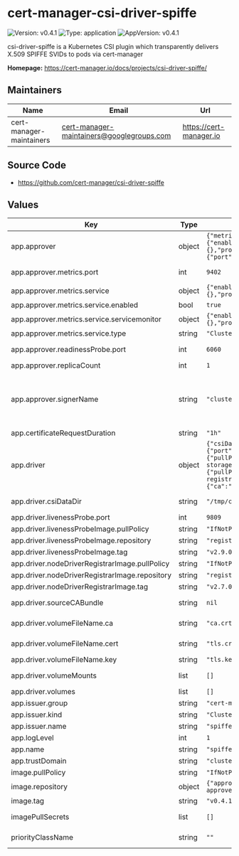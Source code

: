 # cert-manager-csi-driver-spiffe

![Version: v0.4.1](https://img.shields.io/badge/Version-v0.4.1-informational?style=flat-square) ![Type: application](https://img.shields.io/badge/Type-application-informational?style=flat-square) ![AppVersion: v0.4.1](https://img.shields.io/badge/AppVersion-v0.4.1-informational?style=flat-square)

csi-driver-spiffe is a Kubernetes CSI plugin which transparently delivers X.509 SPIFFE SVIDs to pods via cert-manager

**Homepage:** <https://cert-manager.io/docs/projects/csi-driver-spiffe/>

## Maintainers

| Name | Email | Url |
| ---- | ------ | --- |
| cert-manager-maintainers | <cert-manager-maintainers@googlegroups.com> | <https://cert-manager.io> |

## Source Code

* <https://github.com/cert-manager/csi-driver-spiffe>

## Values

| Key | Type | Default | Description |
|-----|------|---------|-------------|
| app.approver | object | `{"metrics":{"port":9402,"service":{"enabled":true,"servicemonitor":{"enabled":false,"interval":"10s","labels":{},"prometheusInstance":"default","scrapeTimeout":"5s"},"type":"ClusterIP"}},"readinessProbe":{"port":6060},"replicaCount":1,"resources":{},"signerName":"clusterissuers.cert-manager.io/*"}` | Options for approver controller |
| app.approver.metrics.port | int | `9402` | Port for exposing Prometheus metrics on 0.0.0.0 on path '/metrics'. |
| app.approver.metrics.service | object | `{"enabled":true,"servicemonitor":{"enabled":false,"interval":"10s","labels":{},"prometheusInstance":"default","scrapeTimeout":"5s"},"type":"ClusterIP"}` | Service to expose metrics endpoint. |
| app.approver.metrics.service.enabled | bool | `true` | Create a Service resource to expose metrics endpoint. |
| app.approver.metrics.service.servicemonitor | object | `{"enabled":false,"interval":"10s","labels":{},"prometheusInstance":"default","scrapeTimeout":"5s"}` | ServiceMonitor resource for this Service. |
| app.approver.metrics.service.type | string | `"ClusterIP"` | Service type to expose metrics. |
| app.approver.readinessProbe.port | int | `6060` | Container port to expose csi-driver-spiffe-approver HTTP readiness probe on default network interface. |
| app.approver.replicaCount | int | `1` | Number of replicas of the approver to run. |
| app.approver.signerName | string | `"clusterissuers.cert-manager.io/*"` | The signer name that csi-driver-spiffe approver will be given permission to approve and deny. CertificateRequests referencing this signer name can be processed by the SPIFFE approver. See: https://cert-manager.io/docs/concepts/certificaterequest/#approval |
| app.certificateRequestDuration | string | `"1h"` | Duration requested for requested certificates. |
| app.driver | object | `{"csiDataDir":"/tmp/cert-manager-csi-driver","livenessProbe":{"port":9809},"livenessProbeImage":{"pullPolicy":"IfNotPresent","repository":"registry.k8s.io/sig-storage/livenessprobe","tag":"v2.9.0"},"nodeDriverRegistrarImage":{"pullPolicy":"IfNotPresent","repository":"registry.k8s.io/sig-storage/csi-node-driver-registrar","tag":"v2.7.0"},"resources":{},"sourceCABundle":null,"volumeFileName":{"ca":"ca.crt","cert":"tls.crt","key":"tls.key"},"volumeMounts":[],"volumes":[]}` | Options for CSI driver |
| app.driver.csiDataDir | string | `"/tmp/cert-manager-csi-driver"` | Configures the hostPath directory that the driver will write and mount volumes from. |
| app.driver.livenessProbe.port | int | `9809` | The port that will expose the liveness of the csi-driver |
| app.driver.livenessProbeImage.pullPolicy | string | `"IfNotPresent"` | Kubernetes imagePullPolicy on liveness probe. |
| app.driver.livenessProbeImage.repository | string | `"registry.k8s.io/sig-storage/livenessprobe"` | Target image repository. |
| app.driver.livenessProbeImage.tag | string | `"v2.9.0"` | Target image version tag. |
| app.driver.nodeDriverRegistrarImage.pullPolicy | string | `"IfNotPresent"` | Kubernetes imagePullPolicy on node-driver. |
| app.driver.nodeDriverRegistrarImage.repository | string | `"registry.k8s.io/sig-storage/csi-node-driver-registrar"` | Target image repository. |
| app.driver.nodeDriverRegistrarImage.tag | string | `"v2.7.0"` | Target image version tag. |
| app.driver.sourceCABundle | string | `nil` | Optional file containing a CA bundle that will be propagated to managed volumes. |
| app.driver.volumeFileName.ca | string | `"ca.crt"` | File name where the CA bundles are written to, if enabled. |
| app.driver.volumeFileName.cert | string | `"tls.crt"` | File name which signed certificates are written to in volumes. |
| app.driver.volumeFileName.key | string | `"tls.key"` | File name which private keys are written to in volumes. |
| app.driver.volumeMounts | list | `[]` | Optional extra volume mounts. Useful for mounting root CAs |
| app.driver.volumes | list | `[]` | Optional extra volumes. Useful for mounting root CAs |
| app.issuer.group | string | `"cert-manager.io"` | Issuer group which is used to serve this Trust Domain. |
| app.issuer.kind | string | `"ClusterIssuer"` | Issuer kind which is used to serve this Trust Domain. |
| app.issuer.name | string | `"spiffe-ca"` | Issuer name which is used to serve this Trust Domain. |
| app.logLevel | int | `1` | Verbosity of cert-manager-csi-driver logging. |
| app.name | string | `"spiffe.csi.cert-manager.io"` | The name for the CSI driver installation. |
| app.trustDomain | string | `"cluster.local"` | The Trust Domain for this driver. |
| image.pullPolicy | string | `"IfNotPresent"` | Kubernetes imagePullPolicy on DaemonSet. |
| image.repository | object | `{"approver":"quay.io/jetstack/cert-manager-csi-driver-spiffe-approver","driver":"quay.io/jetstack/cert-manager-csi-driver-spiffe"}` | Target image repository. |
| image.tag | string | `"v0.4.1"` | Target image version tag. |
| imagePullSecrets | list | `[]` | Optional secrets used for pulling the csi-driver-spiffe and csi-driver-spiffe-approver container images |
| priorityClassName | string | `""` | Optional priority class to be used for the csi-driver pods. |

